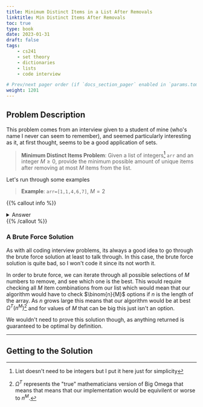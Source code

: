 ```yaml
---
title: Minimum Distinct Items in a List After Removals
linktitle: Min Distinct Items After Removals
toc: true
type: book
date: 2023-01-31
draft: false
tags:
    - cs241
    - set theory
    - dictionaries
    - lists
    - code interview

# Prev/next pager order (if `docs_section_pager` enabled in `params.toml`)
weight: 1201
---
```


## Problem Description

This problem comes from an interview given to a student of mine (who's name I never can seem to remember), and seemed particularly interesting as it, at first thought, seems to be a good application of sets.

> **Minimum Distinct Items Problem**: Given a list of integers[^1] `arr` and an integer $M \geq 0$, provide the minimum possible amount of unique items after removing at most $M$ items from the list.

Let's run through some examples

> **Example**: `arr=[1,1,4,6,7]`, $M=2$

{{% callout info %}}
<details>
<summary>Answer</summary>
In this case we could remove any two of $4,6,7$ to get our answer. If I remove $4,6$ then our array would be `arr=[1,1,7]` which has two unique numbers and is correct.
</details>
{{% /callout %}} 

### A Brute Force Solution

As with all coding interview problems, its always a good idea to go through the brute force solution at least to talk through. In this case, the brute force solution is quite bad, so I won't code it since its not worth it.

In order to brute force, we can iterate through all possible selections of $M$ numbers to remove, and see which one is the best. This would require checking all $M$ item combinations from our list which would mean that our algorithm would have to check $\binom{n}{M}$ options if $n$ is the length of the array. As $n$ grows large this means that our algorithm would be at best $\Omega^T\left(n^M\right)$[^2] and for values of $M$ that can be big this just isn't an option.

We wouldn't need to prove this solution though, as anything returned is guaranteed to be optimal by definition.

---

## Getting to the Solution



[^1]: List doesn't need to be integers but I put it here just for simplicity
[^2]: $\Omega^T$ represents the "true" mathematicians version of Big Omega that means that means that our implementation would be equivilent or worse to $n^M$.